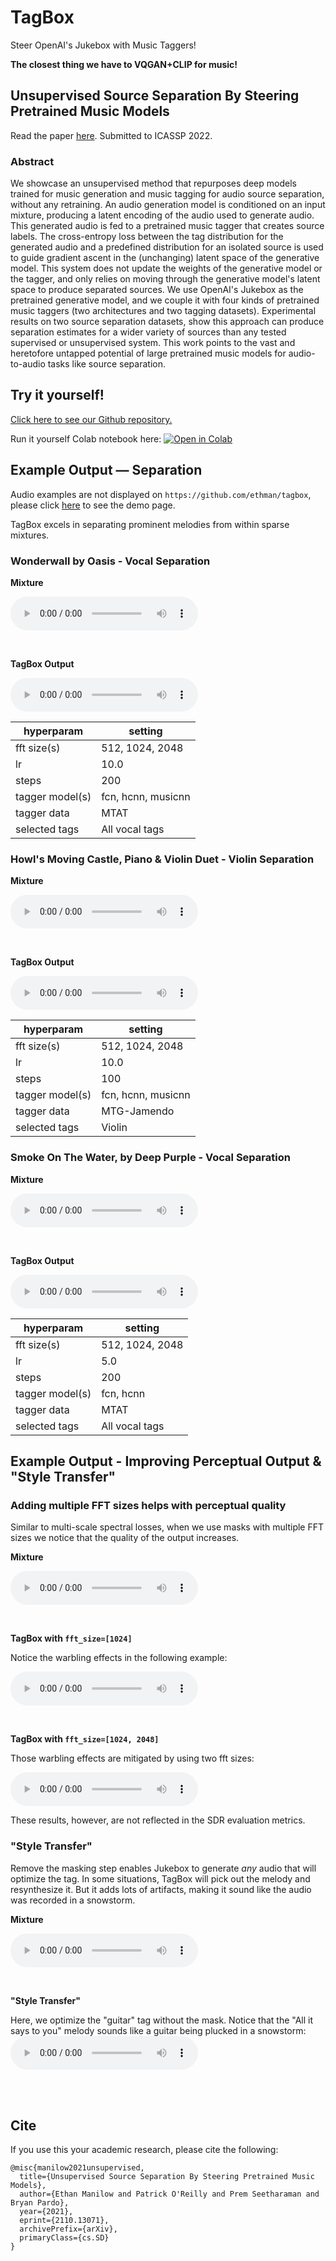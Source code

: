 # TagBox


Steer OpenAI's Jukebox with Music Taggers!

**The closest thing we have to VQGAN+CLIP for music!**

## Unsupervised Source Separation By Steering Pretrained Music Models

Read the paper [here](https://arxiv.org/abs/2110.13071). Submitted to ICASSP 2022.

### Abstract

We showcase an unsupervised method that repurposes deep models trained for music
generation and music tagging for audio source separation, without any retraining.
An audio generation model is conditioned on an input mixture, producing a latent
encoding of the audio used to generate audio. This generated audio is fed to a
pretrained music tagger that creates source labels. The cross-entropy loss
between the tag distribution for the generated audio and a predefined distribution
for an isolated source is used to guide gradient ascent in the (unchanging)
latent space of the generative model. This system does not update the weights of
the generative model or the tagger, and only relies on moving through the
generative model's latent space to produce separated sources. We use OpenAI's
Jukebox as the pretrained generative model, and we couple it with four kinds of
pretrained music taggers (two architectures and two tagging datasets).
Experimental results on two source separation datasets, show this approach can
produce separation estimates for a wider variety of sources than any tested
supervised or unsupervised system. This work points to the vast and heretofore
untapped potential of large pretrained music models for audio-to-audio tasks
like source separation. 


## Try it yourself!


[Click here to see our Github repository.](https://github.com/ethman/tagbox)

Run it yourself Colab notebook here: [![Open in Colab](https://colab.research.google.com/assets/colab-badge.svg)](https://colab.research.google.com/github/ethman/tagbox)


## Example Output — Separation

Audio examples are not displayed on `https://github.com/ethman/tagbox`, please
click [here](https://ethman.github.io/tagbox/) to see the demo page.


TagBox excels in separating prominent melodies from within sparse mixtures.

### Wonderwall by Oasis - Vocal Separation

**Mixture**

<audio controls> <source src="examples/wonderwall/ww_mix.wav" type="audio/wav"> </audio>

<br>

**TagBox Output**

<audio controls> <source src="examples/wonderwall/ww_vox.wav" type="audio/wav"> </audio>

| hyperparam      | setting                  |
|-----------------|--------------------------|
| fft size(s)     |  512, 1024, 2048         |
| lr              |  10.0                    |
| steps           |  200                     |
| tagger model(s) |  fcn, hcnn, musicnn      |
| tagger data     |  MTAT                    |
| selected tags   |  All vocal tags          |

### Howl's Moving Castle, Piano & Violin Duet - Violin Separation

**Mixture**

<audio controls> <source src="examples/howls_castle/howl_mix.wav" type="audio/wav"> </audio>

<br>

**TagBox Output**

<audio controls> <source src="examples/howls_castle/howl_str.wav" type="audio/wav"> </audio>

| hyperparam      | setting                  |
|-----------------|--------------------------|
| fft size(s)     |  512, 1024, 2048         |
| lr              |  10.0                    |
| steps           |  100                     |
| tagger model(s) |  fcn, hcnn, musicnn      |
| tagger data     |  MTG-Jamendo             |
| selected tags   |  Violin                  |

### Smoke On The Water, by Deep Purple - Vocal Separation

**Mixture**

<audio controls> <source src="examples/smoke_on_the_water/soow_mix.wav" type="audio/wav"> </audio>

<br>

**TagBox Output**

<audio controls> <source src="examples/smoke_on_the_water/soow_vox.wav" type="audio/wav"> </audio>

| hyperparam      | setting                  |
|-----------------|--------------------------|
| fft size(s)     |  512, 1024, 2048         |
| lr              |  5.0                     |
| steps           |  200                     |
| tagger model(s) |  fcn, hcnn               |
| tagger data     |  MTAT                    |
| selected tags   |  All vocal tags          |


## Example Output - Improving Perceptual Output & "Style Transfer"

### Adding multiple FFT sizes helps with perceptual quality

Similar to multi-scale spectral losses, when we use masks with multiple FFT sizes
we notice that the quality of the output increases.

**Mixture**

<audio controls> <source src="examples/james_may_broken/jm_mix.wav" type="audio/wav"> </audio>

<br>

**TagBox with `fft_size=[1024]`**

Notice the warbling effects in the following example:

<audio controls> <source src="examples/james_may_broken/jm_ex1.wav" type="audio/wav"> </audio>

<br>


**TagBox with `fft_size=[1024, 2048]`**

Those warbling effects are mitigated by using two fft sizes:

<audio controls> <source src="examples/james_may_broken/jm_ex2.wav" type="audio/wav"> </audio>

These results, however, are not reflected in the SDR evaluation metrics.


### "Style Transfer"

Remove the masking step enables Jukebox to generate *any* audio that will optimize the
tag. In some situations, TagBox will pick out the melody and resynthesize it. But
it adds lots of artifacts, making it sound like the audio was recorded in a snowstorm.

**Mixture**

<audio controls> <source src="examples/james_may_dont_look_back/jm_mix.wav" type="audio/wav"> </audio>

<br>


**"Style Transfer"**

Here, we optimize the "guitar" tag without the mask. Notice that the "All it
says to you" melody sounds like a guitar being plucked in a snowstorm:
<audio controls> <source src="examples/james_may_dont_look_back/jm_ex3_st.wav" type="audio/wav"> </audio>

<br>

<br>

## Cite

If you use this your academic research, please cite the following:

    @misc{manilow2021unsupervised,
      title={Unsupervised Source Separation By Steering Pretrained Music Models}, 
      author={Ethan Manilow and Patrick O'Reilly and Prem Seetharaman and Bryan Pardo},
      year={2021},
      eprint={2110.13071},
      archivePrefix={arXiv},
      primaryClass={cs.SD}
    }
